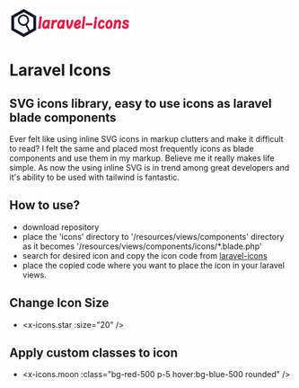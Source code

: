 ![image laravel-icons](/logo.png)
# Laravel Icons
## SVG icons library, easy to use icons as laravel blade components

Ever felt like using inline SVG icons in markup clutters and make it difficult to read?
I felt the same and placed most frequently icons as blade components and use them in my markup. Believe me it really makes life simple. As now the using inline SVG is in trend among great developers and it's ability to be used with tailwind is fantastic.

## How to use?

- download repository
- place the 'icons' directory to '/resources/views/components' directory as it becomes '/resources/views/components/icons/*.blade.php'
- search for desired icon and copy the icon code from [laravel-icons]
- place the copied code where you want to place the icon in your laravel views.

## Change Icon Size

- <x-icons.star :size="20" />


## Apply custom classes to icon
- <x-icons.moon :class="bg-red-500 p-5 hover:bg-blue-500 rounded" />

  [laravel-icons]: <https://laravel-icons.com>

